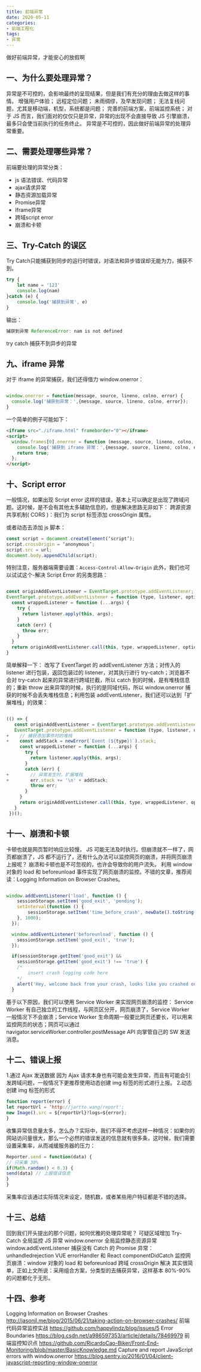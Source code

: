 ```yaml
---
title: 前端异常
date: 2020-05-11
categories:
- 前端工程化
tags:
- 异常
---
```


做好前端异常，才能安心的放假啊

## 一、为什么要处理异常？
异常是不可控的，会影响最终的呈现结果，但是我们有充分的理由去做这样的事情。
增强用户体验；
远程定位问题；
未雨绸缪，及早发现问题；
无法复线问题，尤其是移动端，机型，系统都是问题；
完善的前端方案，前端监控系统；
对于 JS 而言，我们面对的仅仅只是异常，异常的出现不会直接导致 JS 引擎崩溃，最多只会使当前执行的任务终止。
异常是不可控的，因此做好前端异常的处理异常重要。

## 二、需要处理哪些异常？
前端要处理的异常分类：
- js 语法错误、代码异常
- ajax请求异常
- 静态资源加载异常
- Promise异常
- Iframe异常
- 跨域script error
- 崩溃和卡顿

## 三、Try-Catch 的误区

Try Catch只能捕获到同步的运行时错误，对语法和异步错误却无能为力，捕获不到。

```Javascript
try {
    let name = '123'
    console.log(nam)
}catch (e) {
    console.log('捕获到异常', e)
}
```
输出：

```Javascript
捕获到异常 ReferenceError: nam is not defined
```
try catch 捕获不到异步的异常

## 九、iframe 异常
对于 iframe 的异常捕获，我们还得借力 window.onerror：

```Javascript

window.onerror = function(message, source, lineno, colno, error) {
  console.log('捕获到异常：',{message, source, lineno, colno, error});
}
```
一个简单的例子可能如下：

```Html
<iframe src="./iframe.html" frameborder="0"></iframe>
<script>
  window.frames[0].onerror = function (message, source, lineno, colno, error) {
    console.log('捕获到 iframe 异常：',{message, source, lineno, colno, error});
    return true;
  };
</script>
```
## 十、Script error
一般情况，如果出现 Script error 这样的错误，基本上可以确定是出现了跨域问题。这时候，是不会有其他太多辅助信息的，但是解决思路无非如下：
跨源资源共享机制( CORS )：我们为 script 标签添加 crossOrigin 属性。

或者动态去添加 js 脚本：
```js
const script = document.createElement(‘script’);
script.crossOrigin = ‘anonymous’;
script.src = url;
document.body.appendChild(script);
```
特别注意，服务器端需要设置：`Access-Control-Allow-Origin`
此外，我们也可以试试这个-解决 Script Error 的另类思路：

```Javascript

const originAddEventListener = EventTarget.prototype.addEventListener;
EventTarget.prototype.addEventListener = function (type, listener, options) {
  const wrappedListener = function (...args) {
    try {
      return listener.apply(this, args);
    }
    catch (err) {
      throw err;
    }
  }
  return originAddEventListener.call(this, type, wrappedListener, options);
}
```
简单解释一下：
改写了 EventTarget 的 addEventListener 方法；对传入的 listener 进行包装，返回包装过的 listener，对其执行进行 try-catch；浏览器不会对 try-catch 起来的异常进行跨域拦截，所以 catch 到的时候，是有堆栈信息的；重新 throw 出来异常的时候，执行的是同域代码，所以 window.onerror 捕获的时候不会丢失堆栈信息；利用包装 addEventListener，我们还可以达到「扩展堆栈」的效果：

```Javascript

(() => {
   const originAddEventListener = EventTarget.prototype.addEventListener;
   EventTarget.prototype.addEventListener = function (type, listener, options) {
+    // 捕获添加事件时的堆栈
+    const addStack = newError(`Event (${type})`).stack;
     const wrappedListener = function (...args) {
       try {
         return listener.apply(this, args);
       }
       catch (err) {
+        // 异常发生时，扩展堆栈
+        err.stack += '\n' + addStack;
         throw err;
       }
     }
     return originAddEventListener.call(this, type, wrappedListener, options);
   }
 })();
 ```
## 十一、崩溃和卡顿
卡顿也就是网页暂时响应比较慢， JS 可能无法及时执行。但崩溃就不一样了，网页都崩溃了，JS 都不运行了，还有什么办法可以监控网页的崩溃，并将网页崩溃上报呢？
崩溃和卡顿也是不可忽视的，也许会导致你的用户流失。
利用 window 对象的 load 和 beforeunload 事件实现了网页崩溃的监控。不错的文章，推荐阅读：Logging Information on Browser Crashes。

```Javascript

window.addEventListener('load', function () {
    sessionStorage.setItem('good_exit', 'pending');
    setInterval(function () {
        sessionStorage.setItem('time_before_crash', newDate().toString());
    }, 1000);
  });

  window.addEventListener('beforeunload', function () {
    sessionStorage.setItem('good_exit', 'true');
  });

  if(sessionStorage.getItem('good_exit') &&
    sessionStorage.getItem('good_exit') !== 'true') {
    /*
        insert crash logging code here
    */
    alert('Hey, welcome back from your crash, looks like you crashed on: ' + sessionStorage.getItem('time_before_crash'));
  }
```
基于以下原因，我们可以使用 Service Worker 来实现网页崩溃的监控：
Service Worker 有自己独立的工作线程，与网页区分开，网页崩溃了，Service Worker 一般情况下不会崩溃；Service Worker 生命周期一般要比网页还要长，可以用来监控网页的状态；网页可以通过 navigator.serviceWorker.controller.postMessage API 向掌管自己的 SW 发送消息。

## 十二、错误上报
1.通过 Ajax 发送数据 因为 Ajax 请求本身也有可能会发生异常，而且有可能会引发跨域问题，一般情况下更推荐使用动态创建 img 标签的形式进行上报。
2.动态创建 img 标签的形式
```js
function report(error) {
let reportUrl = ‘http://jartto.wang/report';
new Image().src = ${reportUrl}?logs=${error};
}
```
收集异常信息量太多，怎么办？实际中，我们不得不考虑这样一种情况：如果你的网站访问量很大，那么一个必然的错误发送的信息就有很多条，这时候，我们需要设置采集率，从而减缓服务器的压力：
```js 
Reporter.send = function(data) {
// 只采集 30%
if(Math.random() < 0.3) {
send(data) // 上报错误信息
}
}
```
采集率应该通过实际情况来设定，随机数，或者某些用户特征都是不错的选择。

## 十三、总结
回到我们开头提出的那个问题，如何优雅的处理异常呢？
可疑区域增加 Try-Catch
全局监控 JS 异常 window.onerror
全局监控静态资源异常 window.addEventListener
捕获没有 Catch 的 Promise 异常：unhandledrejection
VUE errorHandler 和 React componentDidCatch
监控网页崩溃：window 对象的 load 和 beforeunload
跨域 crossOrigin 解决
其实很简单，正如上文所说：采用组合方案，分类型的去捕获异常，这样基本 80%-90% 的问题都化于无形。

## 十四、参考
Logging Information on Browser Crashes http://jasonjl.me/blog/2015/06/21/taking-action-on-browser-crashes/
前端代码异常监控实战 https://github.com/happylindz/blog/issues/5
Error Boundaries https://blog.csdn.net/a986597353/article/details/78469979
前端监控知识点 https://github.com/RicardoCao-Biker/Front-End-Monitoring/blob/master/BasicKnowledge.md
Capture and report JavaScript errors with window.onerror https://blog.sentry.io/2016/01/04/client-javascript-reporting-window-onerror
